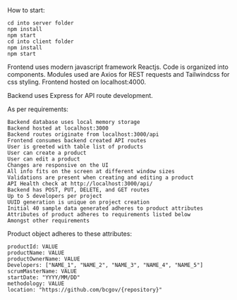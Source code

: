 How to start:

    cd into server folder
    npm install
    npm start
    cd into client folder
    npm install
    npm start

Frontend uses modern javascript framework Reactjs. Code is organized into components. Modules used are Axios for REST requests and Tailwindcss for css styling. Frontend hosted on localhost:4000.

Backend uses Express for API route development. 

As per requirements:

    Backend database uses local memory storage
    Backend hosted at localhost:3000
    Backend routes originate from localhost:3000/api
    Frontend consumes backend created API routes
    User is greeted with table list of products
    User can create a product
    User can edit a product
    Changes are responsive on the UI
    All info fits on the screen at different window sizes
    Validations are present when creating and editing a product
    API Health check at http://localhost:3000/api/
    Backend has POST, PUT, DELETE, and GET routes
    Up to 5 developers per project
    UUID generation is unique on project creation
    Initial 40 sample data generated adheres to product attributes
    Attributes of product adheres to requirements listed below
    Amongst other requirements

Product object adheres to these attributes:

    productId: VALUE
    productName: VALUE
    productOwnerName: VALUE
    Developers: ["NAME_1", "NAME_2", "NAME_3", "NAME_4", "NAME_5"]
    scrumMasterName: VALUE
    startDate: "YYYY/MM/DD"
    methodology: VALUE
    location: "https://github.com/bcgov/{repository}"

